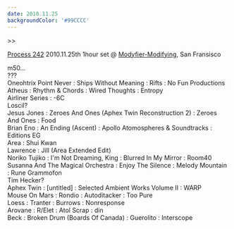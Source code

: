 ```yaml
---
date: 2010.11.25
backgroundColor: '#99CCCC'
---
```


\>>

[Process 242](http://modyfier-modifying.blogspot.com/2010/11/blog-post_16.html) 2010.11.25th 1hour set @ [Modyfier-Modifying](http://www.wnur.org/), San Fransisco  

m50...  
???  
Oneohtrix Point Never : Ships Without Meaning : Rifts : No Fun Productions  
Atheus : Rhythm & Chords : Wired Thoughts : Entropy  
Airliner Series : -6C  
Loscil?  
Jesus Jones : Zeroes And Ones (Aphex Twin Reconstruction 2) : Zeroes And Ones : Food  
Brian Eno : An Ending (Ascent) : Apollo Atomospheres & Soundtracks : Editions EG  
Area : Shui Kwan  
Lawrence : Jill (Area Extended Edit)  
Noriko Tujiko : I'm Not Dreaming, King : Blurred In My Mirror : Room40  
Susanna And The Magical Orchestra : Enjoy The Silence : Melody Mountain : Rune Grammofon  
Tim Hecker?  
Aphex Twin : \[untitled\] : Selected Ambient Works Volume II : WARP  
Mouse On Mars : Rondio : Autoditacker : Too Pure  
Loess : Tranter : Burrows : Nonresponse  
Arovane : R/Elet : Atol Scrap : din  
Beck : Broken Drum (Boards Of Canada) : Guerolito : Interscope